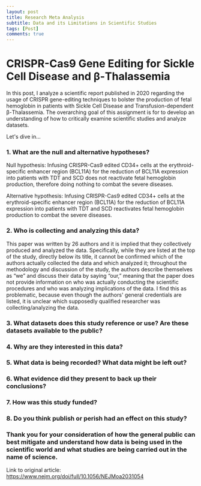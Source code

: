 ```yaml
---
layout: post
title: Research Meta Analysis
subtitle: Data and its Limitations in Scientific Studies
tags: [Post] 
comments: true
---
```


# CRISPR-Cas9 Gene Editing for Sickle Cell Disease and β-Thalassemia

In this post, I analyze a scientific report published in 2020 regarding the usage of CRISPR gene-editing techniques to bolster the production of fetal hemoglobin in patients with Sickle Cell Disease and Transfusion-dependent β-Thalassemia. The overarching goal of this assignment is for to develop an understanding of how to critically examine scientific studies and analyze datasets.

Let's dive in... 

### 1. What are the null and alternative hypotheses?

Null hypothesis: Infusing CRISPR-Cas9 edited CD34+ cells at the erythroid-specific enhancer region (BCL11A) for the reduction of BCL11A expression into patients with TDT and SCD does not reactivate fetal hemoglobin production, therefore doing nothing to combat the severe diseases. 

Alternative hypothesis: Infusing CRISPR-Cas9 edited CD34+ cells at the erythroid-specific enhancer region (BCL11A) for the reduction of BCL11A expression into patients with TDT and SCD reactivates fetal hemoglobin production to combat the severe diseases. 


### 2. Who is collecting and analyzing this data?

This paper was written by 26 authors and it is implied that they collectively produced and analyzed the data. Specifically, while they are listed at the top of the study, directly below its title, it cannot be confirmed which of the authors actually collected the data and which analyzed it; throughout the methodology and discussion of the study, the authors describe themselves as “we” and discuss their data by saying “our,” meaning that the paper does not provide information on who was actually conducting the scientific procedures and who was analyzing implications of the data. I find this as problematic, because even though the authors' general credentials are listed, it is unclear which supposedly qualified researcher was collecting/analyzing the data.  

### 3. What datasets does this study reference or use? Are these datasets available to the public?



### 4. Why are they interested in this data?




### 5. What data is being recorded? What data might be left out?



### 6. What evidence did they present to back up their conclusions?



### 7. How was this study funded?



### 8. Do you think publish or perish had an effect on this study?



### Thank you for your consideration of how the general public can best mitigate and understand how data is being used in the scientific world and what studies are being carried out in the name of science. 
Link to original article: https://www.nejm.org/doi/full/10.1056/NEJMoa2031054 
